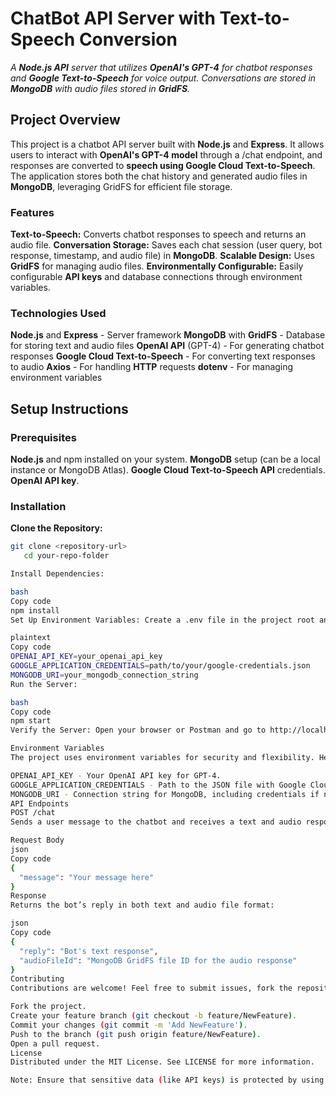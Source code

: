# ChatBot API Server with Text-to-Speech Conversion

_A **Node.js API** server that utilizes **OpenAI's GPT-4** for chatbot responses and **Google Text-to-Speech** for voice output. Conversations are stored in **MongoDB** with audio files stored in **GridFS**._


## Project Overview
This project is a chatbot API server built with **Node.js** and **Express**. It allows users to interact with **OpenAI's GPT-4 model** through a /chat endpoint, and responses are converted to **speech using Google Cloud Text-to-Speech**. The application stores both the chat history and generated audio files in **MongoDB**, leveraging GridFS for efficient file storage.

### Features
**Text-to-Speech:** Converts chatbot responses to speech and returns an audio file.
**Conversation Storage:** Saves each chat session (user query, bot response, timestamp, and audio file) in **MongoDB**.
**Scalable Design:** Uses **GridFS** for managing audio files.
**Environmentally Configurable:** Easily configurable **API keys** and database connections through environment variables.
### Technologies Used
**Node.js** and **Express** - Server framework
**MongoDB** with **GridFS** - Database for storing text and audio files
**OpenAI API** (GPT-4) - For generating chatbot responses
**Google Cloud Text-to-Speech** - For converting text responses to audio
**Axios** - For handling **HTTP** requests
**dotenv** - For managing environment variables

## Setup Instructions
### Prerequisites
**Node.js** and npm installed on your system.
**MongoDB** setup (can be a local instance or MongoDB Atlas).
**Google Cloud Text-to-Speech API** credentials.
**OpenAI API key**.

### Installation
**Clone the Repository:**

``` Bash
git clone <repository-url>
   cd your-repo-folder

Install Dependencies:

bash
Copy code
npm install
Set Up Environment Variables: Create a .env file in the project root and add the following variables:

plaintext
Copy code
OPENAI_API_KEY=your_openai_api_key
GOOGLE_APPLICATION_CREDENTIALS=path/to/your/google-credentials.json
MONGODB_URI=your_mongodb_connection_string
Run the Server:

bash
Copy code
npm start
Verify the Server: Open your browser or Postman and go to http://localhost:3000 to see the welcome message.

Environment Variables
The project uses environment variables for security and flexibility. Here’s what you need to configure:

OPENAI_API_KEY - Your OpenAI API key for GPT-4.
GOOGLE_APPLICATION_CREDENTIALS - Path to the JSON file with Google Cloud credentials.
MONGODB_URI - Connection string for MongoDB, including credentials if necessary.
API Endpoints
POST /chat
Sends a user message to the chatbot and receives a text and audio response.

Request Body
json
Copy code
{
  "message": "Your message here"
}
Response
Returns the bot’s reply in both text and audio file format:

json
Copy code
{
  "reply": "Bot's text response",
  "audioFileId": "MongoDB GridFS file ID for the audio response"
}
Contributing
Contributions are welcome! Feel free to submit issues, fork the repository, and make pull requests.

Fork the project.
Create your feature branch (git checkout -b feature/NewFeature).
Commit your changes (git commit -m 'Add NewFeature').
Push to the branch (git push origin feature/NewFeature).
Open a pull request.
License
Distributed under the MIT License. See LICENSE for more information.

Note: Ensure that sensitive data (like API keys) is protected by using environment variables and .gitignore to avoid accidentally pushing them to a public repository.
